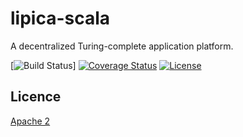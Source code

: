 lipica-scala
====

A decentralized Turing-complete application platform.

[![Build Status](https://circleci.com/gh/yanagisawa-kentaro/lipica-scala/tree/master.svg?style=shield)]
[![Coverage Status](https://coveralls.io/repos/yanagisawa-kentaro/lipica-scala/badge.svg?branch=master&service=github)](https://coveralls.io/github/yanagisawa-kentaro/lipica-scala?branch=master)
[![License](https://img.shields.io/:license-Apache%202-blue.svg)](https://raw.githubusercontent.com/yanagisawa-kentaro/lipica-scala/master/LICENSE)

## Licence

[Apache 2](https://raw.githubusercontent.com/yanagisawa-kentaro/lipica-scala/master/LICENSE)
